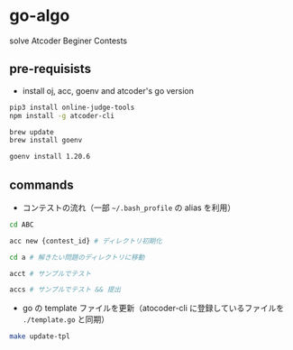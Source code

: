 # go-algo

solve Atcoder Beginer Contests

## pre-requisists

- install oj, acc, goenv and atcoder's go version

```sh
pip3 install online-judge-tools
npm install -g atcoder-cli

brew update
brew install goenv

goenv install 1.20.6
```

## commands

- コンテストの流れ（一部 `~/.bash_profile` の alias を利用）

```sh
cd ABC

acc new {contest_id} # ディレクトリ初期化

cd a # 解きたい問題のディレクトリに移動

acct # サンプルでテスト

accs # サンプルでテスト && 提出
```

- go の template ファイルを更新（atocoder-cli に登録しているファイルを `./template.go` と同期）

```sh
make update-tpl
```
